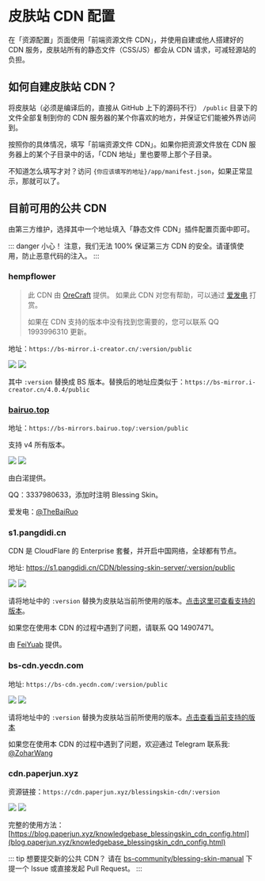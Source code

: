 # 皮肤站 CDN 配置

在「资源配置」页面使用「前端资源文件 CDN」，并使用自建或他人搭建好的 CDN 服务，皮肤站所有的静态文件（CSS/JS）都会从 CDN 请求，可减轻源站的负担。

## 如何自建皮肤站 CDN？

将皮肤站（必须是编译后的，直接从 GitHub 上下的源码不行） `/public` 目录下的文件全部复制到你的 CDN 服务器的某个你喜欢的地方，并保证它们能被外界访问到。

按照你的具体情况，填写「前端资源文件 CDN」。如果你把资源文件放在 CDN 服务器上的某个子目录中的话，「CDN 地址」里也要带上那个子目录。

不知道怎么填写才对？访问 `{你应该填写的地址}/app/manifest.json`，如果正常显示，那就可以了。

## 目前可用的公共 CDN

由第三方维护，选择其中一个地址填入「静态文件 CDN」插件配置页面中即可。

::: danger 小心！
注意，我们无法 100% 保证第三方 CDN 的安全。请谨慎使用，防止恶意代码的注入。
:::

### hempflower

> 此 CDN 由 [OreCraft](http://www.orecraft.cn) 提供。 如果此 CDN 对您有帮助，可以通过 [爱发电](https://afdian.net/@hempflower) 打赏。
>
> 如果在 CDN 支持的版本中没有找到您需要的，您可以联系 QQ 1993996310 更新。

地址：`https://bs-mirror.i-creator.cn/:version/public`

![](https://blessing-skin-manual.vercel.app/api/cdn?cdn=bs-mirror.i-creator.cn/:version/public)
![](https://blessing-skin-manual.vercel.app/api/cdn?cdn=bs-mirror.i-creator.cn/:version/public&version=4.4.0)

其中 `:version` 替换成 BS 版本。替换后的地址应类似于：`https://bs-mirror.i-creator.cn/4.0.4/public`

### [bairuo.top](https://blog.bairuo.top)

地址：`https://bs-mirrors.bairuo.top/:version/public`

支持 v4 所有版本。

![](https://blessing-skin-manual.vercel.app/api/cdn?cdn=bs-mirrors.bairuo.top/:version/public)
![](https://blessing-skin-manual.vercel.app/api/cdn?cdn=bs-mirrors.bairuo.top/:version/public&version=4.4.0)

由白渃提供。

QQ：3337980633，添加时注明 Blessing Skin。

爱发电：[@TheBaiRuo](https://afdian.net/@TheBaiRuo)

### s1.pangdidi.cn

CDN 是 CloudFlare 的 Enterprise 套餐，并开启中国网络，全球都有节点。

地址: https://s1.pangdidi.cn/CDN/blessing-skin-server/:version/public

![](https://blessing-skin-manual.vercel.app/api/cdn?cdn=s1.pangdidi.cn/CDN/blessing-skin-server/:version/public)
![](https://blessing-skin-manual.vercel.app/api/cdn?cdn=s1.pangdidi.cn/CDN/blessing-skin-server/:version/public&version=4.4.0)

请将地址中的 `:version` 替换为皮肤站当前所使用的版本。[点击这里可查看支持的版本](https://s1.pangdidi.cn/CDN/blessing-skin-server/versions.json)。

如果您在使用本 CDN 的过程中遇到了问题，请联系 QQ 14907471。

由 [FeiYuab](https://github.com/FeiYuab) 提供。

### bs-cdn.yecdn.com

地址: `https://bs-cdn.yecdn.com/:version/public`

![](https://blessing-skin-manual.vercel.app/api/cdn?cdn=bs-cdn.yecdn.com/:version/public)
![](https://blessing-skin-manual.vercel.app/api/cdn?cdn=bs-cdn.yecdn.com/:version/public&version=4.4.0)

请将地址中的 `:version` 替换为皮肤站当前所使用的版本。[点击查看当前支持的版本](https://bs-cdn.yecdn.com/versions)

如果您在使用本 CDN 的过程中遇到了问题，欢迎通过 Telegram 联系我: [@ZoharWang](https://t.me/ZoharWang)

### cdn.paperjun.xyz

资源链接：`https://cdn.paperjun.xyz/blessingskin-cdn/:version`

![](https://blessing-skin-manual.vercel.app/api/cdn?cdn=cdn.paperjun.xyz/blessingskin-cdn/:version)
![](https://blessing-skin-manual.vercel.app/api/cdn?cdn=cdn.paperjun.xyz/blessingskin-cdn/:version&version=4.4.0)

完整的使用方法：[https://blog.paperjun.xyz/knowledgebase_blessingskin_cdn_config.html](blog.paperjun.xyz/knowledgebase_blessingskin_cdn_config.html)

::: tip 想要提交新的公共 CDN？
请在 [bs-community/blessing-skin-manual](https://github.com/bs-community/blessing-skin-manual) 下提一个 Issue 或直接发起 Pull Request。
:::

